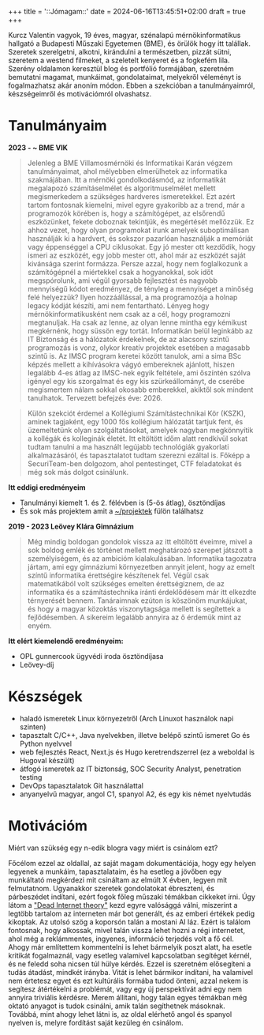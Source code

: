 +++
title = '::Jómagam::'
date = 2024-06-16T13:45:51+02:00
draft = true
+++

Kurcz Valentin vagyok, 19 éves, magyar, szénalapú mérnökinformatikus hallgató a Budapesti Műszaki Egyetemen (BME), és örülök hogy itt talállak. Szeretek szerelgetni, alkotni, kirándulni a természetben, pizzát sütni, szeretem a westend filmeket, a szeletelt kenyeret és a fogkefém lila. Szerény oldalamon keresztül blog és portfólió formájában, szeretném bemutatni magamat, munkáimat, gondolataimat, melyekről véleményt is fogalmazhatsz akár anoním módon. Ebben a szekcióban a tanulmányaimról, készségeimről és motivációmról olvashatsz.

# Tanulmányaim 

**2023 -  ~ BME VIK**     
 > Jelenleg a BME Villamosmérnöki és Informatikai Karán végzem tanulmányaimat, ahol mélyebben elmerülhetek az informatika szakmájában. Itt a mérnöki gondolkodásmód, az informatikát megalapozó számításelmélet és algoritmuselmélet mellett megismerkedem a szükséges hardveres ismeretekkel. Ezt azért tartom fontosnak kiemelni, mivel egyre gyakoribb az a trend, már a programozók körében is, hogy a számítógépet, az elsőrendű eszközünket, fekete doboznak tekintjük, és megértését mellőzzük. Ez ahhoz vezet, hogy olyan programokat írunk amelyek suboptimálisan használják ki a hardvert, és sokszor pazarlóan használják a memóriát vagy éppenséggel a CPU ciklusokat. Egy jó mester ott kezdődik, hogy ismeri az eszközét, egy jobb mester ott, ahol már az eszközét saját kivánsága szerint formázza. Persze azzal, hogy nem foglalkozunk a számítógépnél a miértekkel csak a hogyanokkal, sok időt megspórolunk, ami végül gyorsabb fejlesztést és nagyobb mennyiségű kódot eredményez, de tényleg a mennyiséget a minőség felé helyezzük? Ilyen hozzáállással, a ma programozója a holnap legacy kódját készíti, ami nem fentartható. Lényeg hogy mérnökinformatikusként nem csak az a cél, hogy programozni megtanuljak. Ha csak az lenne, az olyan lenne mintha egy kémikust megkérnénk, hogy süssön egy tortát. Informatikán belül leginkább az IT Biztonság és a hálózatok érdekelnek, de az alacsony szintű programozás is vonz, olykor kreatív projektek esetében a magasabb szintű is. Az IMSC program keretei között tanulok, ami a sima BSc képzés mellett a kihívásokra vágyó embereknek ajánlott, hiszen legalább 4-es átlag az IMSC-nek egyik feltétele, ami őszíntén szólva igényel egy kis szorgalmat és egy kis szürkeállományt, de cserébe megismertem nálam sokkal okosabb emberekkel, akiktől sok mindent tanulhatok. Tervezett befejzés éve: 2026.

 > Külön szekciót érdemel a Kollégiumi Számítástechnikai Kör (KSZK), aminek tagjaként, egy 1000 fős kollégium hálózatát tartjuk fent, és üzemeltetünk olyan szolgáltatásokat, amelyek nagyban megkönnyítik a kollégák és kolleginák életét. Itt eltöltött időm alatt rendkívül sokat tudtam tanulni a ma használt legújabb technológiák gyakorlati alkalmazásáról, és tapasztalatot tudtam szerezni ezáltal is. Főképp a SecuriTeam-ben dolgozom, ahol pentestinget, CTF feladatokat és még sok más dolgot csinálunk.

**Itt eddigi eredményeim**

* Tanulmányi kiemelt 1. és 2. félévben is (5-ös átlag), ösztöndíjas
* És sok más projektem amit a [~/projektek](https://github.com/valkosch?tab=repositories) fülön találhatsz

**2019 - 2023 Leövey Klára Gimnázium**
 > Még mindig boldogan gondolok vissza az itt eltöltött éveimre, mivel a sok boldog emlék és történet mellett meghatározó szerepet játszott a személyiségem, és az ambicióm kialakulásában. Informatika tagozatra jártam, ami egy gimnáziumi környezetben annyit jelent, hogy az emelt színtű informatika érettségire készítenek fel. Végül csak matematikából volt szükséges emelten érettségiznem, de az informatika és a számítástechnika iránti érdeklődésem már itt elkezdte térnyerését bennem. Tanáraimnak ezúton is köszönöm munkájukat, és hogy a magyar közoktás viszonytagsága mellett is segítettek a fejlődésemben. A sikereim legalább annyira az ő érdemük mint az enyém.

**Itt elért kiemelendő eredményeim:**

* OPL gunnercook ügyvédi iroda ösztöndíjasa
* Leövey-díj

# Készségek

* haladó ismeretek Linux környezetről (Arch Linuxot használok napi szinten)
* tapasztalt C/C++, Java nyelvekben, illetve belépő szintű ismeret Go és Python nyelvvel
* web fejlesztés React, Next.js és Hugo keretrendszerrel (ez a weboldal is Hugoval készült)
* átfogó ismeretek az IT biztonság, SOC Security Analyst, penetration testing
* DevOps tapasztalatok Git használattal
* anyanyelvű magyar, angol C1, spanyol A2, és egy kis német nyelvtudás

# Motivációm

Miért van szükség egy n-edik blogra vagy miért is csinálom ezt?

Főcélom ezzel az oldallal, az saját magam dokumentációja, hogy egy helyen legyenek a munkáim, tapasztalataim, és ha esetleg a jövőben egy munkáltató megkérdezi mit csináltam az elmúlt X évben, legyen mit felmutatnom. Ugyanakkor szeretek gondolatokat ébreszteni, és párbeszédet indítani, ezért fogok főleg műszaki témákban cikkeket írni. Úgy látom a ["Dead Internet theory"](https://en.wikipedia.org/wiki/Dead_Internet_theory) kezd egyre valósággá válni, miszerint a legtöbb tartalom az interneten már bot generált, és az emberi értékek pedig kikoptak. Az utolsó szög a koporsón talán a mostani AI láz. Ezért is találom fontosnak, hogy alkossak, mivel talán vissza lehet hozni a régi internetet, ahol még a reklámmentes, ingyenes, információ terjedés volt a fő cél. Ahogy már említettem kommentelni is lehet bármelyik poszt alatt, ha esetle kritikát fogalmaznál, vagy esetleg valamivel kapcsolatban segítéget kérnél, és ne feledd soha nicsen túl hülye kérdés. Ezzel is szeretném elősegíteni a tudás átadást, mindkét irányba. Vitát is lehet bármikor indítani, ha valamivel nem értetesz egyet és ezt kultúrális formába tudod önteni, azzal nekem is segítesz átértékelni a problémát, vagy egy új perspektívát adni egy nem annyira triviális kérdésre. Merem állítani, hogy talán egyes témákban még oktató anyagot is tudok csinálni, amik talán segíthetnek másoknak. Továbbá, mint ahogy lehet látni is, az oldal elérhető angol és spanyol nyelven is, melyre fordítást saját kezüleg én csinálom. 



